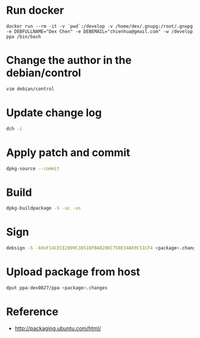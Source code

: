 # Run docker
```  
docker run --rm -it -v `pwd`:/develop -v /home/dex/.gnupg:/root/.gnupg -e DEBFULLNAME="Dex Chen" -e DEBEMAIL="chienhua@gmail.com" -w /develop ppa /bin/bash
```

# Change the author in the debian/control
```bash
vim debian/control
```

# Update change log
```bash
dch -i
```

# Apply patch and commit
```bash
dpkg-source --commit
```

# Build
```bash
dpkg-buildpackage -S -uc -us
```

# Sign
```bash
debsign -S -k0xF14CECE2809C38510FBA8286C758E34A69C51CF4 <package>.changes
```

# Upload package from host
```bash
dput ppa:dex0827/ppa <package>.changes
```

# Reference
  * http://packaging.ubuntu.com/html/
